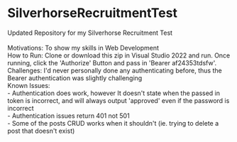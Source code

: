 # SilverhorseRecruitmentTest
Updated Repository for my Silverhorse Recruitment Test<br />
<br />
Motivations: To show my skills in Web Development<br />
How to Run: Clone or download this zip in Visual Studio 2022 and run. Once running, click the 'Authorize' Button and pass in 'Bearer af24353tdsfw'.<br />
Challenges: I'd never personally done any authenticating before, thus the Bearer authentication was slightly challenging<br />
Known Issues: <br />
      - Authentication does work, however It doesn't state when the passed in token is incorrect, and will always output 'approved' even if the password is incorrect<br />
      - Authentication issues return 401 not 501<br />
      - Some of the posts CRUD works when it shouldn't (ie. trying to delete a post that doesn't exist)<br />
